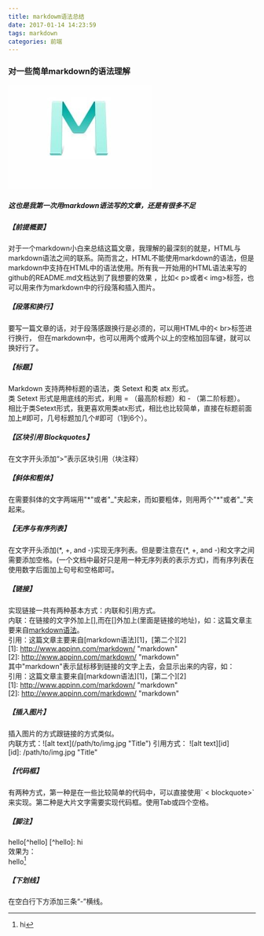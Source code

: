 ```yaml
---
title: markdowm语法总结
date: 2017-01-14 14:23:59
tags: markdown
categories: 前端
---
```

### 对一些简单markdown的语法理解
![markdown](/img/markdown.jpg)
##### 这也是我第一次用markdown语法写的文章，还是有很多不足
<!--more-->
##### 【前提概要】
对于一个markdown小白来总结这篇文章，我理解的最深刻的就是，HTML与markdown语法之间的联系。简而言之，HTML不能使用markdown的语法，但是markdown中支持在HTML中的语法使用。所有我一开始用的HTML语法来写的github的README.md文档达到了我想要的效果 ，比如\< p>或者\< img>标签，也可以用来作为markdown中的行段落和插入图片。  

##### 【段落和换行】
要写一篇文章的话，对于段落感跟换行是必须的，可以用HTML中的\< br>标签进行换行， 但在markdown中，也可以用两个或两个以上的空格加回车键，就可以换好行了。  

##### 【标题】
Markdown 支持两种标题的语法，类 Setext 和类 atx 形式。  
类 Setext 形式是用底线的形式，利用 = （最高阶标题）和 - （第二阶标题）。  
相比于类Setext形式，我更喜欢用类atx形式，相比也比较简单，直接在标题前面加上#即可，几号标题加几个#即可（1到6个）。  

##### 【区块引用 Blockquotes】
在文字开头添加“>”表示区块引用（块注释）  

##### 【斜体和粗体】
在需要斜体的文字两端用"\*"或者"\_"夹起来，而如要粗体，则用两个"\*"或者"\_"夹起来。  

##### 【无序与有序列表】
在文字开头添加(\*, +, and -)实现无序列表。但是要注意在(\*, +, and -)和文字之间需要添加空格。(一个文档中最好只是用一种无序列表的表示方式)，而有序列表在使用数字后面加上句号和空格即可。  

##### 【链接】
实现链接一共有两种基本方式：内联和引用方式。  
内联：在链接的文字外加上\[\],而在\[\]外加上(里面是链接的地址)，如：这篇文章主要来自[markdown语法](http://www.appinn.com/markdown/)。  
引用：这篇文章主要来自\[markdown语法\]\[1\]，\[第二个\]\[2\]  
\[1\]: http://www.appinn.com/markdown/  "markdown"  
\[2\]: http://www.appinn.com/markdown/  "markdown"  
其中"markdown"表示鼠标移到链接的文字上去，会显示出来的内容，如：  
引用：这篇文章主要来自[markdown语法][1]，[第二个][2]  
[1]: http://www.appinn.com/markdown/  "markdown"  
[2]: http://www.appinn.com/markdown/  "markdown"  

##### 【插入图片】
插入图片的方式跟链接的方式类似。  
内联方式：\!\[alt text\]\(/path/to/img.jpg "Title"\)
引用方式：
\!\[alt text\]\[id\]  
\[id\]: /path/to/img.jpg "Title"  

##### 【代码框】
有两种方式，第一种是在一些比较简单的代码中，可以直接使用\` < blockquote>\`来实现。第二种是大片文字需要实现代码框。使用Tab或四个空格。  

##### 【脚注】
hello\[^hello\]
\[^hello\]: hi  
效果为：  
hello[^hello]
[^hello]: hi  

##### 【下划线】
在空白行下方添加三条“-”横线。




